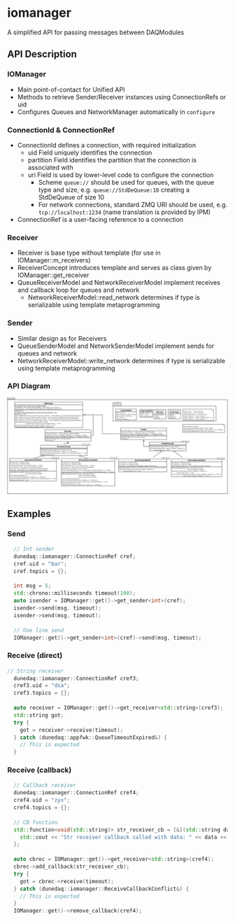 # iomanager

A simplified API for passing messages between DAQModules

## API Description

### IOManager

* Main point-of-contact for Unified API
* Methods to retrieve Sender/Receiver instances using ConnectionRefs or uid
* Configures Queues and NetworkManager automatically in `configure`

### ConnectionId & ConnectionRef

* ConnectionId defines a connection, with required initialization
  * uid Field uniquely identifies the connection
  * partition Field identifies the partition that the connection is associated with
  * uri Field is used by lower-level code to configure the connection
    * Scheme `queue://` should be used for queues, with the queue type and size, e.g. `queue://StdDeQueue:10` creating a StdDeQueue of size 10
    * For network connections, standard ZMQ URI should be used, e.g. `tcp://localhost:1234` (name translation is provided by IPM)
* ConnectionRef is a user-facing reference to a connection

### Receiver

* Receiver is base type without template (for use in IOManager::m_receivers)
* ReceiverConcept introduces template and serves as class given by IOManager::get_receiver
* QueueReceiverModel and NetworkReceiverModel implement receives and callback loop for queues and network
  * NetworkReceiverModel::read_network determines if type is serializable using template metaprogramming

### Sender

* Similar design as for Receivers
* QueueSenderModel and NetworkSenderModel implement sends for queues and network
* NetworkReceiverModel::write_network determines if type is serializable using template metaprogramming

### API Diagram

![Class Diagrams](https://github.com/DUNE-DAQ/iomanager/raw/develop/docs/IOManager.png)

## Examples

### Send

```CPP
  // Int sender
  dunedaq::iomanager::ConnectionRef cref;
  cref.uid = "bar";
  cref.topics = {};

  int msg = 5;
  std::chrono::milliseconds timeout(100);
  auto isender = IOManager::get()->get_sender<int>(cref);
  isender->send(msg, timeout);
  isender->send(msg, timeout);

  // One line send
  IOManager::get()->get_sender<int>(cref)->send(msg, timeout);

```

### Receive (direct)

```CPP
// String receiver
  dunedaq::iomanager::ConnectionRef cref3;
  cref3.uid = "dsa";
  cref3.topics = {};

  auto receiver = IOManager::get()->get_receiver<std::string>(cref3);
  std::string got;
  try {
    got = receiver->receive(timeout);
  } catch (dunedaq::appfwk::QueueTimeoutExpired&) {
    // This is expected
  }

```

### Receive (callback)

```CPP
  // Callback receiver
  dunedaq::iomanager::ConnectionRef cref4;
  cref4.uid = "zyx";
  cref4.topics = {};

  // CB function
  std::function<void(std::string)> str_receiver_cb = [&](std::string data) {
    std::cout << "Str receiver callback called with data: " << data << '\n';
  };

  auto cbrec = IOManager::get()->get_receiver<std::string>(cref4);
  cbrec->add_callback(str_receiver_cb);
  try {
    got = cbrec->receive(timeout);
  } catch (dunedaq::iomanager::ReceiveCallbackConflict&) {
    // This is expected
  }
  IOManager::get()->remove_callback(cref4);

```